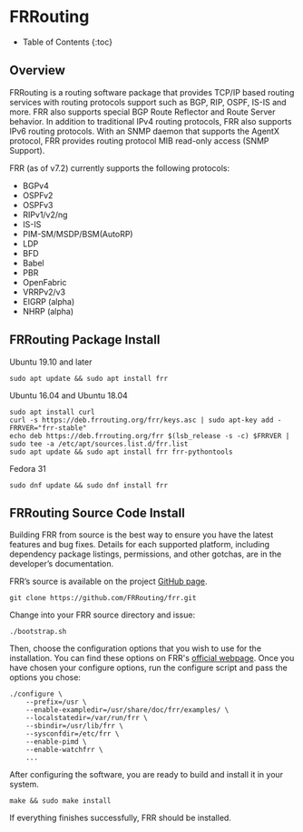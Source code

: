 # FRRouting

* Table of Contents
{:toc}

## Overview

FRRouting is a routing software package that provides TCP/IP based routing services with routing protocols support such as BGP, RIP, OSPF, IS-IS and more. FRR also supports special BGP Route Reflector and Route Server behavior. In addition to traditional IPv4 routing protocols, FRR also supports IPv6 routing protocols. With an SNMP daemon that supports the AgentX protocol, FRR provides routing protocol MIB read-only access (SNMP Support).

FRR (as of v7.2) currently supports the following protocols:
* BGPv4
* OSPFv2
* OSPFv3
* RIPv1/v2/ng
* IS-IS
* PIM-SM/MSDP/BSM(AutoRP)
* LDP
* BFD
* Babel
* PBR
* OpenFabric
* VRRPv2/v3
* EIGRP (alpha)
* NHRP (alpha)

## FRRouting Package Install

Ubuntu 19.10 and later
```shell
sudo apt update && sudo apt install frr
```

Ubuntu 16.04 and Ubuntu 18.04
```shell
sudo apt install curl
curl -s https://deb.frrouting.org/frr/keys.asc | sudo apt-key add -
FRRVER="frr-stable"
echo deb https://deb.frrouting.org/frr $(lsb_release -s -c) $FRRVER | sudo tee -a /etc/apt/sources.list.d/frr.list
sudo apt update && sudo apt install frr frr-pythontools
```
Fedora 31
```shell
sudo dnf update && sudo dnf install frr
```

## FRRouting Source Code Install

Building FRR from source is the best way to ensure you have the latest features and bug fixes. Details for each supported platform, including dependency package listings, permissions, and other gotchas, are in the developer’s documentation.

FRR’s source is available on the project [GitHub page](https://github.com/FRRouting/frr).
```shell
git clone https://github.com/FRRouting/frr.git
```

Change into your FRR source directory and issue:
```shell
./bootstrap.sh
```
Then, choose the configuration options that you wish to use for the installation. You can find these options on FRR's [official webpage](http://docs.frrouting.org/en/latest/installation.html). Once you have chosen your configure options, run the configure script and pass the options you chose:
```shell
./configure \
    --prefix=/usr \
    --enable-exampledir=/usr/share/doc/frr/examples/ \
    --localstatedir=/var/run/frr \
    --sbindir=/usr/lib/frr \
    --sysconfdir=/etc/frr \
    --enable-pimd \
    --enable-watchfrr \
    ...
```
After configuring the software, you are ready to build and install it in your system.
```shell
make && sudo make install
```
If everything finishes successfully, FRR should be installed.
